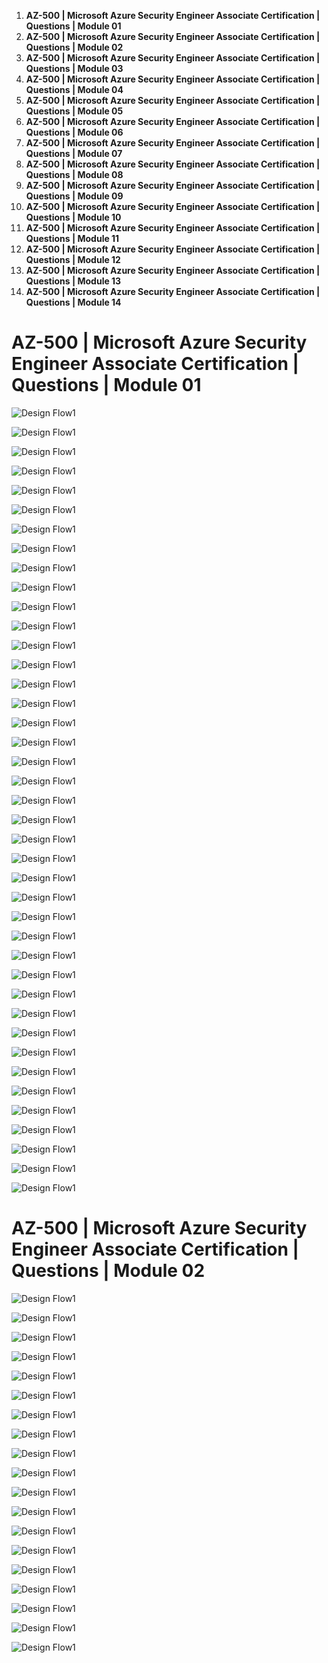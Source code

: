 
1. **AZ-500 | Microsoft Azure Security Engineer Associate Certification | Questions | Module 01**
2. **AZ-500 | Microsoft Azure Security Engineer Associate Certification | Questions | Module 02**
3. **AZ-500 | Microsoft Azure Security Engineer Associate Certification | Questions | Module 03**
4. **AZ-500 | Microsoft Azure Security Engineer Associate Certification | Questions | Module 04**
5. **AZ-500 | Microsoft Azure Security Engineer Associate Certification | Questions | Module 05**
6. **AZ-500 | Microsoft Azure Security Engineer Associate Certification | Questions | Module 06**
7. **AZ-500 | Microsoft Azure Security Engineer Associate Certification | Questions | Module 07**
8. **AZ-500 | Microsoft Azure Security Engineer Associate Certification | Questions | Module 08**
9. **AZ-500 | Microsoft Azure Security Engineer Associate Certification | Questions | Module 09**
10. **AZ-500 | Microsoft Azure Security Engineer Associate Certification | Questions | Module 10**
11. **AZ-500 | Microsoft Azure Security Engineer Associate Certification | Questions | Module 11**
12. **AZ-500 | Microsoft Azure Security Engineer Associate Certification | Questions | Module 12**
13. **AZ-500 | Microsoft Azure Security Engineer Associate Certification | Questions | Module 13**
14. **AZ-500 | Microsoft Azure Security Engineer Associate Certification | Questions | Module 14**

# **AZ-500 | Microsoft Azure Security Engineer Associate Certification | Questions | Module 01**

![Design Flow1](image/AZ-500-Q-1.png)

![Design Flow1](image/AZ-500-Q-2.png)

![Design Flow1](image/AZ-500-Q-3.png)

![Design Flow1](image/AZ-500-Q-4.png)

![Design Flow1](image/AZ-500-Q-5.png)

![Design Flow1](image/AZ-500-Q-6.png)

![Design Flow1](image/AZ-500-Q-7.png)

![Design Flow1](image/AZ-500-Q-8.png)

![Design Flow1](image/AZ-500-Q-9.png)

![Design Flow1](image/AZ-500-Q-10.png)

![Design Flow1](image/AZ-500-Q-11.png)

![Design Flow1](image/AZ-500-Q-12.png)

![Design Flow1](image/AZ-500-Q-13.png)

![Design Flow1](image/AZ-500-Q-14.png)

![Design Flow1](image/AZ-500-Q-15.png)

![Design Flow1](image/AZ-500-Q-16.png)

![Design Flow1](image/AZ-500-Q-17.png)

![Design Flow1](image/AZ-500-Q-18.png)

![Design Flow1](image/AZ-500-Q-19.png)

![Design Flow1](image/AZ-500-Q-20.png)

![Design Flow1](image/AZ-500-Q-21.png)

![Design Flow1](image/AZ-500-Q-22.png)

![Design Flow1](image/AZ-500-Q-23.png)

![Design Flow1](image/AZ-500-Q-24.png)

![Design Flow1](image/AZ-500-Q-25.png)

![Design Flow1](image/AZ-500-Q-26.png)

![Design Flow1](image/AZ-500-Q-27.png)

![Design Flow1](image/AZ-500-Q-28.png)

![Design Flow1](image/AZ-500-Q-29.png)

![Design Flow1](image/AZ-500-Q-30.png)

![Design Flow1](image/AZ-500-Q-31.png)

![Design Flow1](image/AZ-500-Q-32.png)

![Design Flow1](image/AZ-500-Q-33.png)

![Design Flow1](image/AZ-500-Q-34.png)

![Design Flow1](image/AZ-500-Q-35.png)

![Design Flow1](image/AZ-500-Q-36.png)

![Design Flow1](image/AZ-500-Q-37.png)

![Design Flow1](image/AZ-500-Q-38.png)

![Design Flow1](image/AZ-500-Q-39.png)

![Design Flow1](image/AZ-500-Q-40.png)

![Design Flow1](image/AZ-500-Q-41.png)


# **AZ-500 | Microsoft Azure Security Engineer Associate Certification | Questions | Module 02**

![Design Flow1](image/AZ-500-Q-M2-42.png)

![Design Flow1](image/AZ-500-Q-M2-43.png)

![Design Flow1](image/AZ-500-Q-M2-44.png)

![Design Flow1](image/AZ-500-Q-M2-45.png)

![Design Flow1](image/AZ-500-Q-M2-46.png)

![Design Flow1](image/AZ-500-Q-M2-47.png)

![Design Flow1](image/AZ-500-Q-M2-48.png)

![Design Flow1](image/AZ-500-Q-M2-49.png)

![Design Flow1](image/AZ-500-Q-M2-50.png)

![Design Flow1](image/AZ-500-Q-M2-51.png)

![Design Flow1](image/AZ-500-Q-M2-52.png)

![Design Flow1](image/AZ-500-Q-M2-53.png)

![Design Flow1](image/AZ-500-Q-M2-54.png)

![Design Flow1](image/AZ-500-Q-M2-55.png)

![Design Flow1](image/AZ-500-Q-M2-56.png)

![Design Flow1](image/AZ-500-Q-M2-57.png)

![Design Flow1](image/AZ-500-Q-M2-58.png)

![Design Flow1](image/AZ-500-Q-M2-59.png)

![Design Flow1](image/AZ-500-Q-M2-60.png)